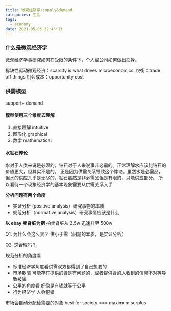 ```yaml
---
title: 微观经济学+supply&demand
categories: 生活
tags:
  - economy
date: 2021-05-05 22:46:13
---
```


### 什么是微观经济学

微观经济学事研究如何在受限的条件下，个人或公司如何做出抉择。

稀缺性驱动微观经济：scarcity is what drives microeconomics.
权衡：trade off things
机会成本：opportunity cost

### 供需模型

support+ demand

#### 模型使用三个维度去理解

1. 直接理解 intuitive
2. 图形化 graphical
3. 数学 mathematical

#### 水钻石悖论

水对于人类来说是必须的，钻石对于人来说事非必需的。正常理解水应该比钻石的价值更大，但其实不是的。
正是因为供需关系导致这个悖论。虽然水是必需品，但水的供应几乎是无尽的，钻石虽然是非必需品但是有限的，只能供应部分。
所以看待一个现象经济学的基本现象需要从供需关系入手

**分析问题有两个角度**

- 实证分析 (positive analysis）研究事物的本质
- 规范分析（normative analysis）研究事情应该是什么

**以 ebay 卖肾脏为例** 拍卖肾脏从 2.5w 迅速升至 500w

Q1. 为什么会这么贵？
供小于需（问题的本质，是实证分析）

Q2. 这合理吗？

规范分析的角度看

- 标准经济学角度看供需双方都得到了自己想要的
- 市场欺骗 可能存在提供的肾是有问题的，或者提供肾的人收到的信息不对等导致被骗
- 公平的角度看 好像是有钱就等于公平
- 行为经济学 人会犯错

市场会自动分配给需要的对象
best for society === maximum surplus
